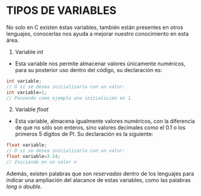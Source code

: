 # TIPOS DE VARIABLES

No solo en C existen éstas variables, también están presentes en otros lenguajes, conocerlas nos ayuda a
mejorar nuestro conocimiento en esta área.

1. Variable *int*
- Esta variable nos permite almacenar valores únicamente numéricos, para su posterior uso dentro del código, su declaración es:
```C
int variable;
// O si se desea inicializarla con un valor:
int variable=1;
// Poniendo como ejemplo una inizialición en 1.
```
2. Variable *float*
-  Esta variable, almacena igualmente valores numéricos, con la diferencia de que no sólo son enteros, sino valores decimales como el 0.1 o los primeros 5 dígitos de PI. Su declaración es la siguiente:
```C
float variable;
// O si se desea inicializarla con un valor:
float variable=3.14;
// Iniciando en un valor n
```
Además, existen palabras que son *reservadas* dentro de los lenguajes para indicar una ampliación del alacance de estas variables, como las palabras *long o double*. 